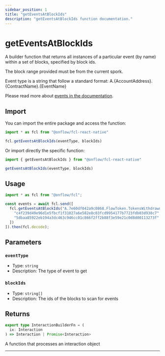 ```yaml
---
sidebar_position: 1
title: "getEventsAtBlockIds"
description: "getEventsAtBlockIds function documentation."
---
```


<!-- THIS DOCUMENT IS AUTO-GENERATED FROM [onflow/fcl-react-native/../sdk/src/build/build-get-events-at-block-ids.ts](https://github.com/onflow/fcl-js/tree/master/packages/fcl-react-native/../sdk/src/build/build-get-events-at-block-ids.ts). DO NOT EDIT MANUALLY -->

# getEventsAtBlockIds

A builder function that returns all instances of a particular event (by name) within a set of blocks, specified by block ids.

The block range provided must be from the current spork.

Event type is a string that follow a standard format: A.\{AccountAddress\}.\{ContractName\}.\{EventName\}

Please read more about [events in the documentation](https://docs.onflow.org/cadence/language/events/).

## Import

You can import the entire package and access the function:

```typescript
import * as fcl from "@onflow/fcl-react-native"

fcl.getEventsAtBlockIds(eventType, blockIds)
```

Or import directly the specific function:

```typescript
import { getEventsAtBlockIds } from "@onflow/fcl-react-native"

getEventsAtBlockIds(eventType, blockIds)
```

## Usage

```typescript
import * as fcl from "@onflow/fcl";

const events = await fcl.send([
  fcl.getEventsAtBlockIds("A.7e60df042a9c0868.FlowToken.TokensWithdrawn", [
    "c4f239d49e96d1e5fbcf1f31027a6e582e8c03fcd9954177b7723fdb03d938c7",
    "5dbaa85922eb194a3dc463c946cc01c866f2ff2b88f3e59e21c0d8d00113273f"
  ])
]).then(fcl.decode);
```

## Parameters

### `eventType` 


- Type: `string`
- Description: The type of event to get

### `blockIds` 


- Type: `string[]`
- Description: The ids of the blocks to scan for events


## Returns

```typescript
export type InteractionBuilderFn = (
  ix: Interaction
) => Interaction | Promise<Interaction>
```


A function that processes an interaction object

---